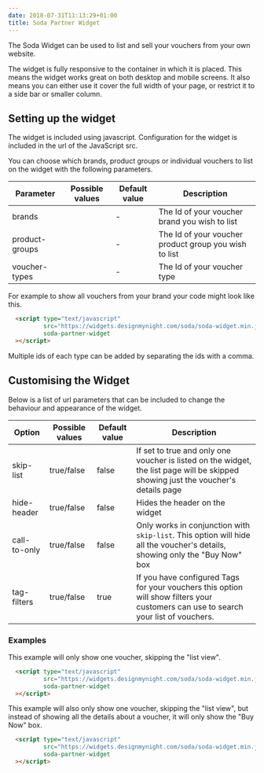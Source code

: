 ```yaml
---
date: 2018-07-31T11:13:29+01:00
title: Soda Partner Widget
---
```


The Soda Widget can be used to list and sell your vouchers from your own website.

The widget is fully responsive to the container in which it is placed. This means the widget works great on both desktop and mobile screens. It also means you can either use it cover the full width of your page, or restrict it to a side bar or smaller column.

## Setting up the widget

The widget is included using javascript.  Configuration for the widget is included in the url of the JavaScript src.  

You can choose which brands, product groups or individual vouchers to list on the widget with the following parameters.

Parameter | Possible values | Default value | Description
----- | ----- | ----- | -----
brands | <Brand Id> | - | The Id of your voucher brand you wish to list
product-groups | <Product Group Id> | - | The Id of your voucher product group you wish to list 
voucher-types | <Brand Id> | - | The Id of your voucher type

For example to show all vouchers from your brand your code might look like this.

```html
  <script type="text/javascript"
          src="https://widgets.designmynight.com/soda/soda-widget.min.js?brands=5a55fa2299883b41d414b002"
          soda-partner-widget
  ></script>
```

Multiple ids of each type can be added by separating the ids with a comma. 

## Customising the Widget

Below is a list of url parameters that can be included to change the behaviour and appearance of the widget.

Option | Possible values | Default value | Description
----- | ----- | ----- | -----
skip-list | true/false | false | If set to true and only one voucher is listed on the widget, the list page will be skipped showing just the voucher's details page
hide-header | true/false | false | Hides the header on the widget
call-to-only | true/false | false | Only works in conjunction with `skip-list`.  This option will hide all the voucher's details, showing only the "Buy Now" box
tag-filters | true/false | true| If you have configured Tags for your vouchers this option will show filters your customers can use to search your list of vouchers.

### Examples

This example will only show one voucher, skipping the "list view".
```html
  <script type="text/javascript"
          src="https://widgets.designmynight.com/soda/soda-widget.min.js?voucher-type=5a55fa2299883b41d414b002&skip-list=true"
          soda-partner-widget
  ></script>
```

This example will also only show one voucher, skipping the "list view", but instead of showing all the details about a voucher, it will only show the "Buy Now" box.
```html
  <script type="text/javascript"
          src="https://widgets.designmynight.com/soda/soda-widget.min.js?voucher-type=5a55fa2299883b41d414b002&skip-list=true&call-to-only=true"
          soda-partner-widget
  ></script>
```